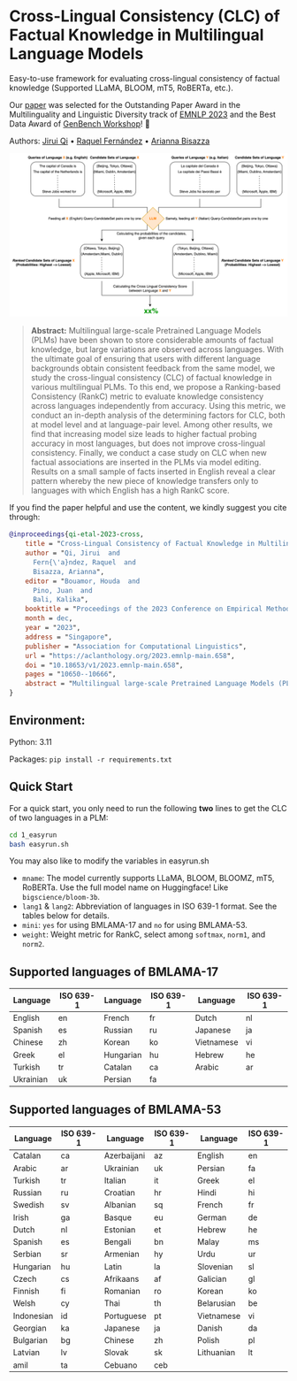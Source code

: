 # Cross-Lingual Consistency (CLC) of Factual Knowledge in Multilingual Language Models

Easy-to-use framework for evaluating cross-lingual consistency of factual knowledge (Supported LLaMA, BLOOM, mT5, RoBERTa, etc.). 

Our [paper](https://aclanthology.org/2023.emnlp-main.658/) was selected for the Outstanding Paper Award in the Multilinguality and Linguistic Diversity track of [EMNLP 2023](https://2023.emnlp.org/) and the Best Data Award of [GenBench Workshop](https://genbench.org/workshop/)! 🎉

Authors: [Jirui Qi](https://scholar.google.nl/citations?hl=en&user=bN9bPVUAAAAJ) • [Raquel Fernández](https://staff.fnwi.uva.nl/r.fernandezrovira/) • [Arianna Bisazza](https://www.cs.rug.nl/~bisazza/) 

<img src="pipeline_example.png" alt="Pipeline" width="800"/>


> **Abstract:** Multilingual large-scale Pretrained Language Models (PLMs) have been shown to store considerable amounts of factual knowledge, but large variations are observed across languages. With the ultimate goal of ensuring that users with different language backgrounds obtain consistent feedback from the same model, we study the cross-lingual consistency (CLC) of factual knowledge in various multilingual PLMs. To this end, we propose a Ranking-based Consistency (RankC) metric to evaluate knowledge consistency across languages independently from accuracy. Using this metric, we conduct an in-depth analysis of the determining factors for CLC, both at model level and at language-pair level. Among other results, we find that increasing model size leads to higher factual probing accuracy in most languages, but does not improve cross-lingual consistency. Finally, we conduct a case study on CLC when new factual associations are inserted in the PLMs via model editing. Results on a small sample of facts inserted in English reveal a clear pattern whereby the new piece of knowledge transfers only to languages with which English has a high RankC score.

If you find the paper helpful and use the content, we kindly suggest you cite through:
```bibtex
@inproceedings{qi-etal-2023-cross,
    title = "Cross-Lingual Consistency of Factual Knowledge in Multilingual Language Models",
    author = "Qi, Jirui  and
      Fern{\'a}ndez, Raquel  and
      Bisazza, Arianna",
    editor = "Bouamor, Houda  and
      Pino, Juan  and
      Bali, Kalika",
    booktitle = "Proceedings of the 2023 Conference on Empirical Methods in Natural Language Processing",
    month = dec,
    year = "2023",
    address = "Singapore",
    publisher = "Association for Computational Linguistics",
    url = "https://aclanthology.org/2023.emnlp-main.658",
    doi = "10.18653/v1/2023.emnlp-main.658",
    pages = "10650--10666",
    abstract = "Multilingual large-scale Pretrained Language Models (PLMs) have been shown to store considerable amounts of factual knowledge, but large variations are observed across languages. With the ultimate goal of ensuring that users with different language backgrounds obtain consistent feedback from the same model, we study the cross-lingual consistency (CLC) of factual knowledge in various multilingual PLMs. To this end, we propose a Ranking-based Consistency (RankC) metric to evaluate knowledge consistency across languages independently from accuracy. Using this metric, we conduct an in-depth analysis of the determining factors for CLC, both at model level and at language-pair level. Among other results, we find that increasing model size leads to higher factual probing accuracy in most languages, but does not improve cross-lingual consistency. Finally, we conduct a case study on CLC when new factual associations are inserted in the PLMs via model editing. Results on a small sample of facts inserted in English reveal a clear pattern whereby the new piece of knowledge transfers only to languages with which English has a high RankC score. All code and data are released at https://github.com/Betswish/Cross-Lingual-Consistency.",
}
```



## Environment: 
Python: 3.11

Packages: `pip install -r requirements.txt`

## Quick Start
For a quick start, you only need to run the following **two** lines to get the CLC of two languages in a PLM:
```bash
cd 1_easyrun
bash easyrun.sh
```

You may also like to modify the variables in easyrun.sh
- `mname`: The model currently supports LLaMA, BLOOM, BLOOMZ, mT5, RoBERTa. Use the full model name on Huggingface! Like `bigscience/bloom-3b`.
- `lang1` & `lang2`: Abbreviation of languages in ISO 639-1 format. See the tables below for details.
- `mini`: `yes` for using BMLAMA-17 and `no` for using BMLAMA-53.
- `weight`: Weight metric for RankC, select among `softmax`, `norm1`, and `norm2`.

## Supported languages of BMLAMA-17
  
| Language  | ISO 639-1 | Language  | ISO 639-1 | Language   | ISO 639-1 |
| --------- | --------- | --------- | --------- | ---------- | --------- | 
| English   |     en    | French    |     fr    | Dutch      |     nl    |
| Spanish   |     es    | Russian   |     ru    | Japanese   |     ja    |
| Chinese   |     zh    | Korean    |     ko    | Vietnamese |     vi    |
| Greek     |     el    | Hungarian |     hu    | Hebrew     |     he    |
| Turkish   |     tr    | Catalan   |     ca    | Arabic     |     ar    |
| Ukrainian |     uk    | Persian   |     fa    |            |           |

## Supported languages of BMLAMA-53
  
| Language   | ISO 639-1 | Language    | ISO 639-1 | Language   | ISO 639-1 |
| ---------- | --------- | ----------- | --------- | ---------- | --------- | 
| Catalan    |     ca    | Azerbaijani |     az    | English    |     en    |
| Arabic	   |     ar    | Ukrainian   |     uk    | Persian    |     fa    |
| Turkish    |     tr    | Italian     |     it    | Greek      |     el    |
| Russian    |     ru    | Croatian    |     hr    | Hindi      |     hi    |
| Swedish    |     sv    | Albanian    |     sq    | French     |     fr    |
| Irish      |     ga    | Basque      |     eu    | German     |     de    |
| Dutch      |     nl    | Estonian    |     et    | Hebrew     |     he    |
| Spanish    |     es    | Bengali     |     bn    | Malay      |     ms    |
| Serbian    |     sr    | Armenian    |     hy    | Urdu       |     ur    |
| Hungarian  |     hu    | Latin       |     la    | Slovenian  |     sl    |
| Czech      |     cs    | Afrikaans   |     af    | Galician   |     gl    |
| Finnish    |     fi    | Romanian    |     ro    | Korean     |     ko    |
| Welsh      |     cy    | Thai        |     th    | Belarusian |     be    |
| Indonesian |     id    | Portuguese  |     pt    | Vietnamese |     vi    |
| Georgian   |     ka    | Japanese    |     ja    | Danish     |     da    |
| Bulgarian  |     bg    | Chinese     |     zh    | Polish     |     pl    |
| Latvian    |     lv    | Slovak      |     sk    | Lithuanian |     lt    |
| amil       |     ta    | Cebuano     |     ceb   |            |           |

